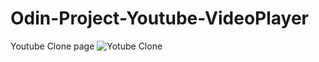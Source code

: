 # Odin-Project-Youtube-VideoPlayer
Youtube Clone page
![Yotube Clone](https://user-images.githubusercontent.com/106531695/185811638-a9c5f21b-0554-4d4e-8e07-97e310406caa.png)
